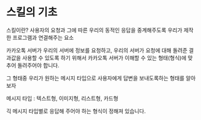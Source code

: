 # 스킬의 기초

스킬이란? 사용자의 요청과 그에 따른 우리의 동적인 응답을 중계해주도록 우리가 제작한 프로그램과 연결해주는 요소

카카오톡 서버가 우리의 서버에 정보를 요청하고, 우리의 서버가 요청에 대해 돌려준 결과값을 사용할 수 있도록 하기 위해서 카카오톡 서버가 이해할 수 있는 형태(형식)에 맞추어 돌려주어야 합니다.

그 형태중 우리가 원하는 메시지 타입으로 사용자에게 답변을 보내도록하는 형태를 알아보자

메시지 타입 : 텍스트형, 이미지형, 리스트형, 카드형

긱 메시지 타입별로 응답해 주어야 하는 형식이 정해져 있습니다.